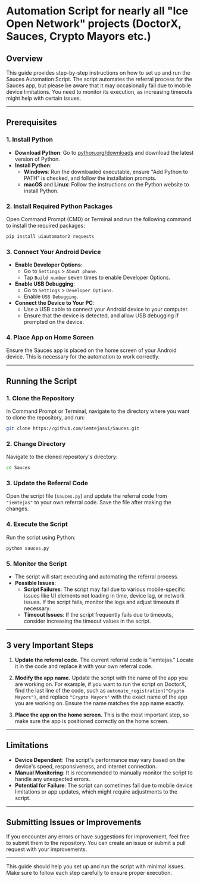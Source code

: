 

# **Automation Script for nearly all "Ice Open Network" projects (DoctorX, Sauces, Crypto Mayors etc.)**

## **Overview**

This guide provides step-by-step instructions on how to set up and run the Sauces Automation Script. The script automates the referral process for the Sauces app, but please be aware that it may occasionally fail due to mobile device limitations. You need to monitor its execution, as increasing timeouts might help with certain issues.

---

## **Prerequisites**

### **1. Install Python**

- **Download Python**: Go to [python.org/downloads](https://www.python.org/downloads/) and download the latest version of Python.
- **Install Python**:
  - **Windows**: Run the downloaded executable, ensure "Add Python to PATH" is checked, and follow the installation prompts.
  - **macOS** and **Linux**: Follow the instructions on the Python website to install Python.

### **2. Install Required Python Packages**

Open Command Prompt (CMD) or Terminal and run the following command to install the required packages:

```bash
pip install uiautomator2 requests
```

### **3. Connect Your Android Device**

- **Enable Developer Options**: 
  - Go to `Settings` > `About phone`.
  - Tap `Build number` seven times to enable Developer Options.
- **Enable USB Debugging**: 
  - Go to `Settings` > `Developer Options`.
  - Enable `USB Debugging`.
- **Connect the Device to Your PC**:
  - Use a USB cable to connect your Android device to your computer.
  - Ensure that the device is detected, and allow USB debugging if prompted on the device.

### **4. Place App on Home Screen**

Ensure the Sauces app is placed on the home screen of your Android device. This is necessary for the automation to work correctly.

---

## **Running the Script**

### **1. Clone the Repository**

In Command Prompt or Terminal, navigate to the directory where you want to clone the repository, and run:

```bash
git clone https://github.com/iemtejasvi/Sauces.git
```

### **2. Change Directory**

Navigate to the cloned repository's directory:

```bash
cd Sauces
```

### **3. Update the Referral Code**

Open the script file (`sauces.py`) and update the referral code from `"iemtejas"` to your own referral code. Save the file after making the changes.

### **4. Execute the Script**

Run the script using Python:

```bash
python sauces.py
```

### **5. Monitor the Script**

- The script will start executing and automating the referral process.
- **Possible Issues**:
  - **Script Failures**: The script may fail due to various mobile-specific issues like UI elements not loading in time, device lag, or network issues. If the script fails, monitor the logs and adjust timeouts if necessary.
  - **Timeout Issues**: If the script frequently fails due to timeouts, consider increasing the timeout values in the script.

-----------------------------------------------------------------------------------------------------------------------------------------------------------------------------------------------------------------
## **3 very Important Steps**

1. **Update the referral code.** The current referral code is "iemtejas." Locate it in the code and replace it with your own referral code.  
   
2. **Modify the app name.** Update the script with the name of the app you are working on. For example, if you want to run the script on DoctorX, find the last line of the code, such as `automate_registration("Crypto Mayors")`, and replace `"Crypto Mayors"` with the exact name of the app you are working on. Ensure the name matches the app name exactly.  

3. **Place the app on the home screen.** This is the most important step, so make sure the app is positioned correctly on the home screen.  
------------------------------------------------------------------------------------------------------------------------------------------------------------------------------------------------------------------

## **Limitations**

- **Device Dependent**: The script's performance may vary based on the device's speed, responsiveness, and internet connection.
- **Manual Monitoring**: It is recommended to manually monitor the script to handle any unexpected errors.
- **Potential for Failure**: The script can sometimes fail due to mobile device limitations or app updates, which might require adjustments to the script.

---

## **Submitting Issues or Improvements**

If you encounter any errors or have suggestions for improvement, feel free to submit them to the repository. You can create an issue or submit a pull request with your improvements.

---

This guide should help you set up and run the script with minimal issues. Make sure to follow each step carefully to ensure proper execution.
